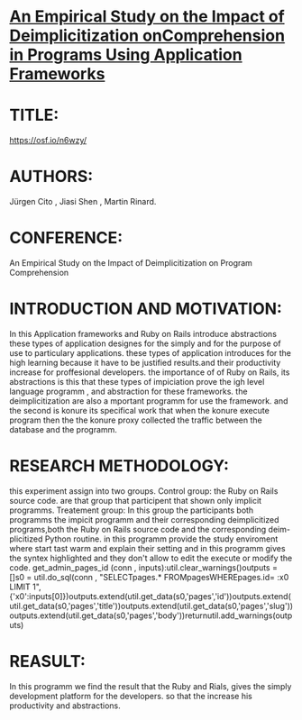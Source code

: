 
# <u>An Empirical Study on the Impact of Deimplicitization onComprehension in Programs Using Application Frameworks</u>
# TITLE:   
https://osf.io/n6wzy/

# AUTHORS:
Jürgen Cito , Jiasi Shen , Martin Rinard.

# CONFERENCE:
An Empirical Study on the Impact of Deimplicitization on Program Comprehension

# INTRODUCTION AND MOTIVATION:
In this Application frameworks and Ruby on Rails introduce abstractions these types of application designes for the simply and for the purpose of use to particulary applications. these types of application introduces for the high learning because it have to be justified results.and their productivity increase for proffesional developers. the importance of of Ruby on Rails, its abstractions is this that these types of impiciation prove the igh level language programm , and abstraction for these frameworks. the deimplicitization are also a mportant programm for use the framework. and the second is konure its specifical work that when the konure execute program then the the konure proxy collected the traffic between the database and the programm.

# RESEARCH METHODOLOGY:
this experiment assign into two groups. Control group: the Ruby on Rails source code. are that group that participent that shown only implicit programms. Treatement group: In this group the participants both programms the impicit programm and their corresponding deimplicitized programs,both the Ruby on Rails source code and the corresponding deim-plicitized Python routine. in this programm provide the study enviroment where start tast warm and explain their setting and in this programm gives the syntex highlighted and they don't allow to edit the execute or modify the code. get_admin_pages_id (conn , inputs):util.clear_warnings()outputs = []s0 = util.do_sql(conn , "SELECTpages.* FROMpagesWHEREpages.id= :x0 LIMIT 1", {'x0':inputs[0]})outputs.extend(util.get_data(s0,'pages','id'))outputs.extend(util.get_data(s0,'pages','title'))outputs.extend(util.get_data(s0,'pages','slug'))outputs.extend(util.get_data(s0,'pages','body'))returnutil.add_warnings(outputs)

# REASULT:
  In this programm we find the result that the Ruby and Rials, gives the simply development platform for the developers. so that the increase his productivity and abstractions.
